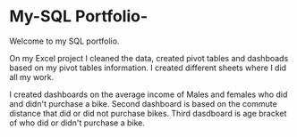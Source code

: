 # My-SQL Portfolio-
Welcome to my SQL portfolio. 

On my Excel project I cleaned the data, created pivot tables and dashboads based on my pivot tables information. I created different sheets where I did all my work. 

I created dashboards on the average income of Males and females who did and didn't purchase a bike. Second dashboard is based on the commute distance that did or did not purchase bikes. Third dasdboard is age bracket of who did or didn't purchase a bike. 
